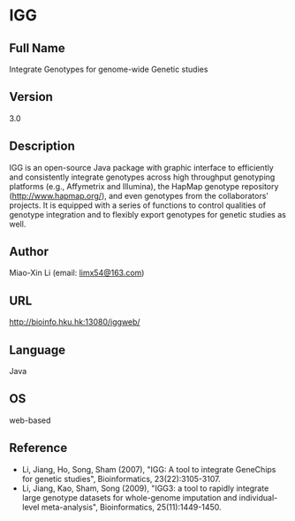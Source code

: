 # IGG

## Full Name
Integrate Genotypes for genome-wide Genetic studies

## Version
3.0

## Description
IGG is an open-source Java package with graphic interface to efficiently and consistently integrate genotypes across high throughput genotyping platforms (e.g., Affymetrix and Illumina), the HapMap genotype repository (http://www.hapmap.org/), and even genotypes from the collaborators' projects. It is equipped with a series of functions to control qualities of genotype integration and to flexibly export genotypes for genetic studies as well.

## Author
Miao-Xin Li (email: limx54@163.com)

## URL
http://bioinfo.hku.hk:13080/iggweb/

## Language
Java

## OS
web-based

## Reference
* Li, Jiang, Ho, Song, Sham (2007), "IGG: A tool to integrate GeneChips for genetic studies", Bioinformatics, 23(22):3105-3107.
* Li, Jiang, Kao, Sham, Song (2009), "IGG3: a tool to rapidly integrate large genotype datasets for whole-genome imputation and individual-level meta-analysis", Bioinformatics, 25(11):1449-1450.